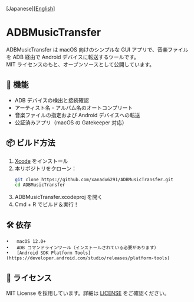 [Japanese][[English](README.md)]

# ADBMusicTransfer

ADBMusicTransfer は macOS 向けのシンプルな GUI アプリで、音楽ファイルを ADB 経由で Android デバイスに転送するツールです。  
MIT ライセンスのもと、オープンソースとして公開しています。

## 🔧 機能

- ADB デバイスの検出と接続確認
- アーティスト名・アルバム名のオートコンプリート
- 音楽ファイルの指定および Android デバイスへの転送
- 公証済みアプリ（macOS の Gatekeeper 対応）

## 📦 ビルド方法

1. [Xcode](https://developer.apple.com/xcode/) をインストール
2. 本リポジトリをクローン：
   ```bash
   git clone https://github.com/xanadu6291/ADBMusicTransfer.git
   cd ADBMusicTransfer
3. ADBMusicTransfer.xcodeproj を開く
4.	Cmd + R でビルド＆実行！

## 🛠 依存
	•	macOS 12.0+
	•	ADB コマンドラインツール（インストールされている必要があります）
	•	[Android SDK Platform Tools](https://developer.android.com/studio/releases/platform-tools)

## 📄 ライセンス

MIT License を採用しています。詳細は [LICENSE](LICENSE) をご確認ください。